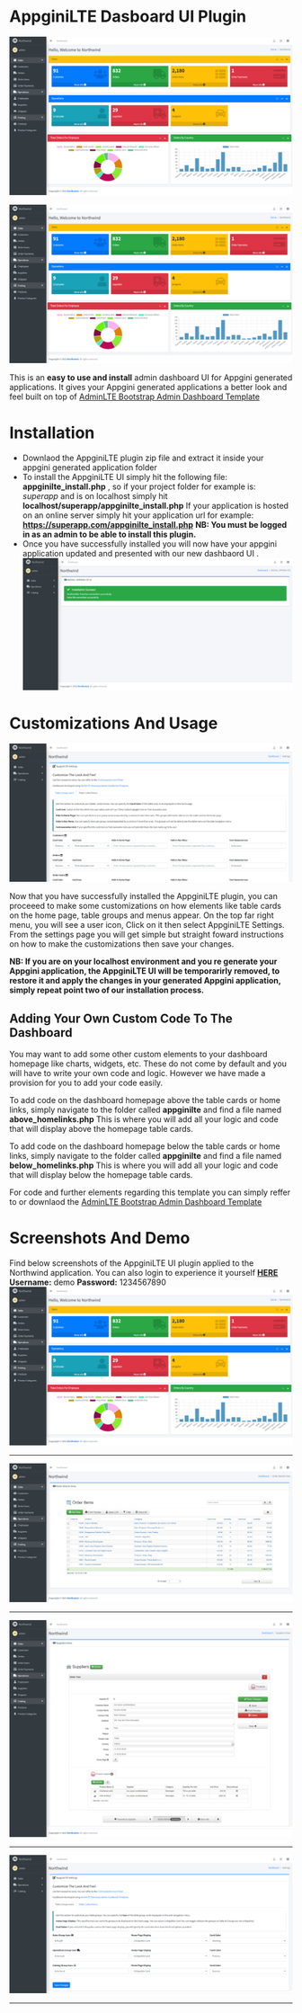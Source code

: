 # AppginiLTE Dasboard UI Plugin

![Homepage](https://raw.githubusercontent.com/ronniengoda/appginilte/master/appginilte/screenshots/FireShot%20Capture%20041%20-%20Northwind%20-%20Homepage%20-%20localhost.png?token=GHSAT0AAAAAABUC5FT6PSZYJSQJSCOTF774YVJ2WZQ "Homepage")

 <img src="https://raw.githubusercontent.com/ronniengoda/appginilte/master/appginilte/screenshots/FireShot%20Capture%20041%20-%20Northwind%20-%20Homepage%20-%20localhost.png">

This is an **easy to use and install** admin dashboard UI for Appgini generated applications.
It gives your Appgini generated applications a better look and feel built on top of [AdminLTE Bootstrap Admin Dashboard Template](https://adminlte.io "AdminLTE Bootstrap Admin Dashboard Template") 

# Installation
- Downlaod the AppginiLTE plugin zip file and extract it inside your appgini generated application folder
- To install the AppginiLTE UI simply hit the following file: **appginilte_install.php** , so if your project folder for example is: *superapp* and is on localhost simply hit **localhost/superapp/appginilte_install.php** 
If your application is hosted on an online server simply hit your application url for example: **https://superapp.com/appginilte_install.php**
**NB: You must be logged in as an admin to be able to install this plugin.**
- Once you have successfully installed you will now have your appgini application updated and presented with our new dashbaord UI .
[![InstallSuccess](https://raw.githubusercontent.com/ronniengoda/appginilte/master/appginilte/screenshots/FireShot%20Capture%20046%20-%20Northwind%20-%20localhost.png?token=GHSAT0AAAAAABUC5FT7F3VKOEWRJIZYW3VWYVJ3CDA "InstallSuccess")](https://raw.githubusercontent.com/ronniengoda/appginilte/master/appginilte/screenshots/FireShot%20Capture%20046%20-%20Northwind%20-%20localhost.png?token=GHSAT0AAAAAABUC5FT7F3VKOEWRJIZYW3VWYVJ3CDA "InstallSuccess")

# Customizations And Usage

[![Customization](https://raw.githubusercontent.com/ronniengoda/appginilte/master/appginilte/screenshots/FireShot%20Capture%20045%20-%20Northwind%20-%20localhost.png?token=GHSAT0AAAAAABUC5FT7E6CBUV4NJHVTEYPGYVJ3FMQ "Customization")](https://raw.githubusercontent.com/ronniengoda/appginilte/master/appginilte/screenshots/FireShot%20Capture%20045%20-%20Northwind%20-%20localhost.png?token=GHSAT0AAAAAABUC5FT7E6CBUV4NJHVTEYPGYVJ3FMQ "Customization")

Now that you have successfully installed the AppginiLTE plugin, you can proceeed to make some customizations on how elements like table cards on the home page, table groups and menus appear.
On the top far right menu, you will see a user icon, Click on it then select AppginiLTE Settings.
From the settings page you will get simple but straight foward instructions on how to make the customizations then save your changes.

**NB: If you are on your localhost environment and you re generate your Appgini application, the AppginiLTE UI will be temporarirly removed, to restore it and apply the changes in your generated Appgini application, simply repeat point two of our installation process.**

## Adding Your Own Custom Code To The Dashboard
You may want to add some other custom elements to your dashboard homepage like charts, widgets, etc. These do not come by default and you will have to write your own code and logic. However we have made a provision for you to add your code easily. 

To add code on the dashboard homepage above the table cards or home links, simply navigate to the folder called **appginilte** and find a file named **above_homelinks.php** This is where you will add all your logic and code that will display above the homepage table cards.

To add code on the dashboard homepage below the table cards or home links, simply navigate to the folder called **appginilte** and find a file named **below_homelinks.php** This is where you will add all your logic and code that will display below the homepage table cards.

For code and further elements regarding this template you can simply reffer to or downlaod the [AdminLTE Bootstrap Admin Dashboard Template](https://adminlte.io/ "AdminLTE Bootstrap Admin Dashboard Template")

# Screenshots And Demo

Find below screenshots  of the AppginiLTE UI plugin applied to the Northwind application. You can also login to experience it yourself [ **HERE**](https://payherokenya.com/northwind " HERE") **Username:** demo **Password:** 1234567890
[![Homepage](https://raw.githubusercontent.com/ronniengoda/appginilte/master/appginilte/screenshots/FireShot%20Capture%20041%20-%20Northwind%20-%20Homepage%20-%20localhost.png?token=GHSAT0AAAAAABUC5FT7YTKS5MD6ALPAPPT6YVJ3YMA "Homepage")](https://raw.githubusercontent.com/ronniengoda/appginilte/master/appginilte/screenshots/FireShot%20Capture%20041%20-%20Northwind%20-%20Homepage%20-%20localhost.png?token=GHSAT0AAAAAABUC5FT7YTKS5MD6ALPAPPT6YVJ3YMA "Homepage")

------------

[![Detailview](https://raw.githubusercontent.com/ronniengoda/appginilte/master/appginilte/screenshots/FireShot%20Capture%20042%20-%20Northwind%20-%20localhost.png?token=GHSAT0AAAAAABUC5FT6E3LQWN66YEXIG3FAYVJ3Y7Q "Detailview")](https://raw.githubusercontent.com/ronniengoda/appginilte/master/appginilte/screenshots/FireShot%20Capture%20042%20-%20Northwind%20-%20localhost.png?token=GHSAT0AAAAAABUC5FT6E3LQWN66YEXIG3FAYVJ3Y7Q "Detailview")

------------

[![Addnew](https://raw.githubusercontent.com/ronniengoda/appginilte/master/appginilte/screenshots/FireShot%20Capture%20043%20-%20Northwind%20-%20localhost.png?token=GHSAT0AAAAAABUC5FT7EERS6XCMQYR6LK72YVJ3ZSA "Addnew")](https://raw.githubusercontent.com/ronniengoda/appginilte/master/appginilte/screenshots/FireShot%20Capture%20043%20-%20Northwind%20-%20localhost.png?token=GHSAT0AAAAAABUC5FT7EERS6XCMQYR6LK72YVJ3ZSA "Addnew")

------------

[![CustmizeSettings](https://raw.githubusercontent.com/ronniengoda/appginilte/master/appginilte/screenshots/FireShot%20Capture%20044%20-%20Northwind%20-%20localhost.png?token=GHSAT0AAAAAABUC5FT644ETCQQIP4JI42VSYVJ32KQ "CustmizeSettings")](https://raw.githubusercontent.com/ronniengoda/appginilte/master/appginilte/screenshots/FireShot%20Capture%20044%20-%20Northwind%20-%20localhost.png?token=GHSAT0AAAAAABUC5FT644ETCQQIP4JI42VSYVJ32KQ "CustmizeSettings")

------------
